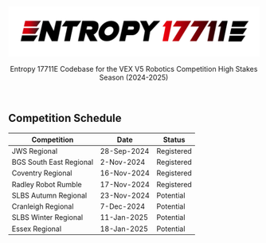 ![Entropy Logo](https://github.com/BiancaIvanova/Entropy-17711E-High-Stakes/raw/main/EntropyLogo%404xWhite.png)
<div align="center">
  Entropy 17711E Codebase for the VEX V5 Robotics Competition High Stakes Season (2024-2025)
</div>

&nbsp;
## Competition Schedule

| Competition                    | Date         | Status     |
|--------------------------------|--------------|------------|
| JWS Regional                   | 28-Sep-2024  | Registered |
| BGS South East Regional        | 2-Nov-2024   | Registered |
| Coventry Regional              | 16-Nov-2024  | Registered |
| Radley Robot Rumble            | 17-Nov-2024  | Registered |
| SLBS Autumn Regional           | 23-Nov-2024  | Potential  |
| Cranleigh Regional             | 7-Dec-2024   | Potential  |
| SLBS Winter Regional           | 11-Jan-2025  | Potential  |
| Essex Regional                 | 18-Jan-2025  | Potential  |
